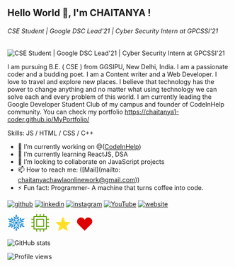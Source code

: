 ## Hello World 👋, I'm CHAITANYA !
###### CSE Student | Google DSC Lead'21 | Cyber Security Intern at GPCSSI'21 
![CSE Student | Google DSC Lead'21 | Cyber Security Intern at GPCSSI'21 ](https://media.giphy.com/media/S7u66urzxc2J2/giphy.gif?cid=ecf05e47dnx9hvhp4s19jmqjtamu756njb0h2z7ndntngu01&rid=giphy.gif&ct=g)

I am pursuing B.E. ( CSE ) from GGSIPU, New Delhi, India. I am a passionate coder and a budding poet. I am a Content writer and a Web Developer. I love to travel and explore new places. 
I believe that technology has the power to change anything and no matter what using technology we can solve each and every problem of this world. I am currently leading the Google Developer Student Club of my campus and founder of CodeInHelp community. 
You can check my portfolio
https://chaitanya1-coder.github.io/MyPortfolio/

Skills: JS / HTML / CSS / C++

- 🔭 I’m currently working on @([CodeInHelp](https://www.instagram.com/codeinhelp/)) 
- 🌱 I’m currently learning ReactJS, DSA 
- 👯 I’m looking to collaborate on JavaScript projects 
- 📫 How to reach me: ([Mail](mailto: chaitanyachawlaonlinework@gmail.com)) 
- ⚡ Fun fact: Programmer- A machine that turns coffee into code. 


[<img src='https://cdn.jsdelivr.net/npm/simple-icons@3.0.1/icons/github.svg' alt='github' height='40'>](https://github.com/chaitanya1-coder)  [<img src='https://cdn.jsdelivr.net/npm/simple-icons@3.0.1/icons/linkedin.svg' alt='linkedin' height='40'>](https://www.linkedin.com/in/https://www.linkedin.com/in/chaitanya-chawla-b73799145//)  [<img src='https://cdn.jsdelivr.net/npm/simple-icons@3.0.1/icons/instagram.svg' alt='instagram' height='40'>](https://www.instagram.com/https://www.instagram.com/codeinhelp//)  [<img src='https://cdn.jsdelivr.net/npm/simple-icons@3.0.1/icons/youtube.svg' alt='YouTube' height='40'>](https://www.youtube.com/channel/https://www.youtube.com/watch?v=dcOqH4gzzc4)  [<img src='https://cdn.jsdelivr.net/npm/simple-icons@3.0.1/icons/icloud.svg' alt='website' height='40'>](https://chaitanya1-coder.github.io/MyPortfolio/)  

<a href='https://archiveprogram.github.com/'><img src='https://raw.githubusercontent.com/acervenky/animated-github-badges/master/assets/acbadge.gif' width='40' height='40'></a> <a href='https://docs.github.com/en/developers'><img src='https://raw.githubusercontent.com/acervenky/animated-github-badges/master/assets/devbadge.gif' width='40' height='40'></a> <a href='https://stars.github.com/'><img src='https://raw.githubusercontent.com/acervenky/animated-github-badges/master/assets/starbadge.gif' width='35' height='35'></a> <a href='https://docs.github.com/en/github/supporting-the-open-source-community-with-github-sponsors'><img src='https://raw.githubusercontent.com/acervenky/animated-github-badges/master/assets/sponsorbadge.gif' width='35' height='35'></a> 

![GitHub stats](https://github-readme-stats.vercel.app/api?username=chaitanya1-coder&show_icons=true)  

![Profile views](https://gpvc.arturio.dev/chaitanya1-coder)  
